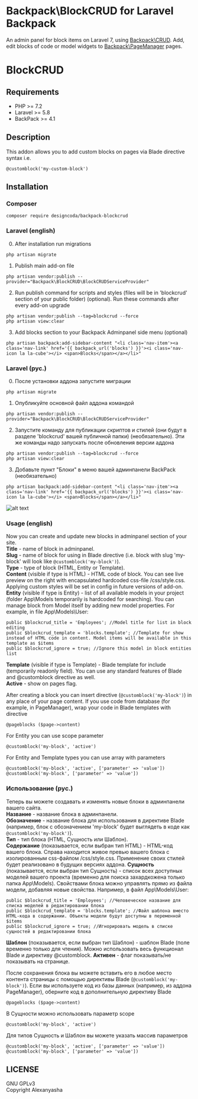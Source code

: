 # Backpack\BlockCRUD for Laravel Backpack

An admin panel for block items on Laravel 7, using [Backpack\CRUD](https://github.com/Laravel-Backpack/crud). Add, edit blocks of code or model widgets to [Backpack\PageManager](https://github.com/Laravel-Backpack/pagemanager) pages. 

# BlockCRUD

## Requirements
- PHP >= 7.2
- Laravel >= 5.8
- BackPack >= 4.1
 
## Description
This addon allows you to add custom blocks on pages via Blade directive syntax i.e.
```
@customblock('my-custom-block')
```


## Installation

### Composer
```
composer require designcoda/backpack-blockcrud
```

### Laravel (english)

0. After installation run migrations 
```
php artisan migrate
```

1. Publish main add-on file
```
php artisan vendor:publish --provider="Backpack\BlockCRUD\BlockCRUDServiceProvider"
```

2. Run publish command for scripts and styles (files will be in 'blockcrud' section of your public folder) (optional). Run these commands after every add-on upgrade
```
php artisan vendor:publish --tag=blockcrud --force
php artisan view:clear
```

3. Add blocks section to your Backpack Adminpanel side menu (optional)
```
php artisan backpack:add-sidebar-content "<li class='nav-item'><a class='nav-link' href='{{ backpack_url('blocks') }}'><i class='nav-icon la la-cube'></i> <span>Blocks</span></a></li>"
```


### Laravel (рус.)

0. После установки аддона запустите миграции 
```
php artisan migrate
```

1. Опубликуйте основной файл аддона командой
```
php artisan vendor:publish --provider="Backpack\BlockCRUD\BlockCRUDServiceProvider"
```

2. Запустите команду для публикации скриптов и стилей (они будут в разделе 'blockcrud' вашей публичной папки) (необязательно). Эти же команды надо запускать после обновления версии аддона  
```
php artisan vendor:publish --tag=blockcrud --force
php artisan view:clear
```

3. Добавьте пункт "Блоки" в меню вашей админпанели BackPack (необязательно)
```
php artisan backpack:add-sidebar-content "<li class='nav-item'><a class='nav-link' href='{{ backpack_url('blocks') }}'><i class='nav-icon la la-cube'></i> <span>Blocks</span></a></li>"
```  


![alt text](http://dl4.joxi.net/drive/2020/09/08/0003/2602/219690/90/ce45fd6f72.png "Live preview")  


### Usage (english)

Now you can create and update new blocks in adminpanel section of your site.  
**Title** - name of block in adminpanel.  
**Slug** - name of block for using in Blade directive (i.e. block with slug 'my-block' will look like `@customblock('my-block')`).  
**Type** - type of block (HTML, Entity or Template).  
**Content** (visible if type is HTML) - HTML code of block. You can see live preview on the right with encapsulated hardcoded css-file /css/style.css. Applying custom styles will be set in config in future versions of add-on.  
**Entity** (visible if type is Entity) - list of all available models in your project (folder App\Models temporarily is hardcoded for searching). You can manage block from Model itself by adding new model properties. For example, in file App\Models\User:  
```
public $blockcrud_title = 'Employees'; //Model title for list in block editing
public $blockcrud_template = 'blocks.template'; //Template for show instead of HTML code in content. Model items will be available in this template as $items
public $blockcrud_ignore = true; //Ignore this model in block entities list
```
**Template** (visible if type is Template) - Blade template for include (temporarily readonly field). You can use any standard features of Blade and @customblock directive as well.  
**Active** - show on pages flag.  

After creating a block you can insert directive (`@customblock('my-block')`) in any place of your page content. If you use code from database (for example, in PageManager), wrap your code in Blade templates with directive
```
@pageblocks ($page->content)
```
For Entity you can use scope parameter  
```
@customblock('my-block', 'active')
```
For Entity and Template types you can use array with parameters  
```
@customblock('my-block', 'active', ['parameter' => 'value'])
@customblock('my-block', ['parameter' => 'value'])
```

### Использование (рус.)

Теперь вы можете создавать и изменять новые блоки в админпанели вашего сайта.  
**Название** - название блока в админпанели.  
**Обозначение** - название блока для использования в директиве Blade (например, блок с обозначением 'my-block' будет выглядеть в коде как `@customblock('my-block')`).  
**Тип** - тип блока (HTML, Сущность или Шаблон).  
**Содержание** (показывается, если выбран тип HTML) - HTML-код вашего блока. Справа находится живое превью вашего блока с изолированным css-файлом /css/style.css. Применение своих стилей будет реализовано в будущих версиях аддона. 
**Сущность** (показывается, если выбран тип Сущность) - список всех доступных моделей вашего проекта (временно для поиска захардкожена только папка App\Models). Свойствами блока можно управлять прямо из файла модели, добавляя новые свойства. Например, в файл App\Models\User:  
```
public $blockcrud_title = 'Employees'; //Человеческое название для списка моделей в редактировании блока
public $blockcrud_template = 'blocks.template'; //Файл шаблона вместо HTML-кода в содержании. Объекты модели будут доступны в переменной $items
public $blockcrud_ignore = true; //Игнорировать модель в списке сущностей в редактировании блока
``` 
**Шаблон** (показывается, если выбран тип Шаблон) - шаблон Blade (поле временно только для чтения). Можно использовать весь функционал Blade и директиву @customblock. 
**Активен** - флаг показывать/не показывать на странице.  

После сохранения блока вы можете вставить его в любое место контента страницы с помощью директивы Blade (`@customblock('my-block')`). Если вы используете код из базы данных (например, из аддона PageManager), оберните код в дополнительную директиву Blade
```
@pageblocks ($page->content)
```
В Сущности можно использовать параметр scope  
```
@customblock('my-block', 'active')
```
Для типов Сущность и Шаблон вы можете указать массив параметров  
```
@customblock('my-block', 'active', ['parameter' => 'value'])
@customblock('my-block', ['parameter' => 'value'])
```


## LICENSE
GNU GPLv3  
Copyright Alexanyasha